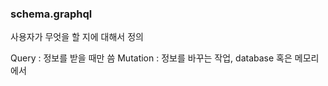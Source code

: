 ### schema.graphql
사용자가 무엇을 할 지에 대해서 정의

Query : 정보를 받을 때만 씀
Mutation : 정보를 바꾸는 작업, database 혹은 메모리에서